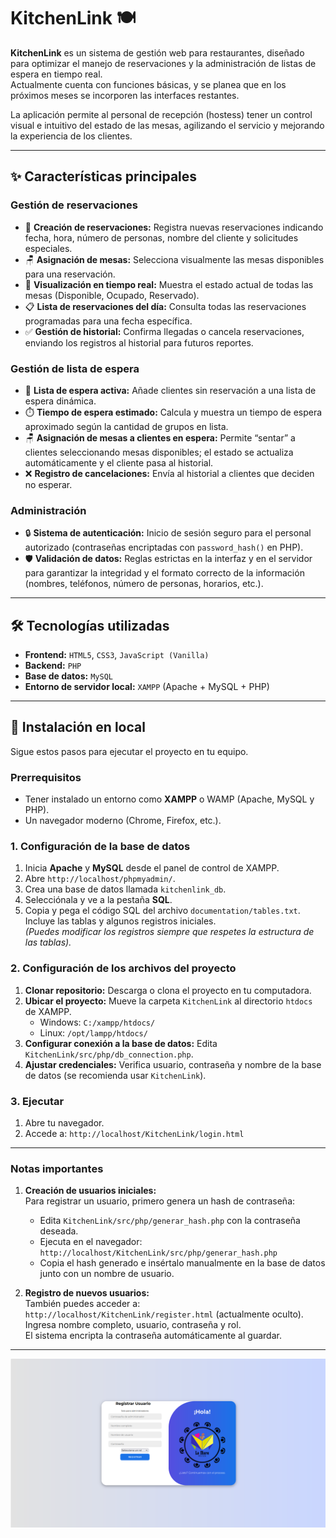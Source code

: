 # KitchenLink 🍽️

**KitchenLink** es un sistema de gestión web para restaurantes, diseñado para optimizar el manejo de reservaciones y la administración de listas de espera en tiempo real.  
Actualmente cuenta con funciones básicas, y se planea que en los próximos meses se incorporen las interfaces restantes.

La aplicación permite al personal de recepción (hostess) tener un control visual e intuitivo del estado de las mesas, agilizando el servicio y mejorando la experiencia de los clientes.

---

## ✨ Características principales

### Gestión de reservaciones
-   📅 **Creación de reservaciones:** Registra nuevas reservaciones indicando fecha, hora, número de personas, nombre del cliente y solicitudes especiales.
-   🪑 **Asignación de mesas:** Selecciona visualmente las mesas disponibles para una reservación.
-   👀 **Visualización en tiempo real:** Muestra el estado actual de todas las mesas (Disponible, Ocupado, Reservado).
-   📋 **Lista de reservaciones del día:** Consulta todas las reservaciones programadas para una fecha específica.
-   ✅ **Gestión de historial:** Confirma llegadas o cancela reservaciones, enviando los registros al historial para futuros reportes.

### Gestión de lista de espera
-   👥 **Lista de espera activa:** Añade clientes sin reservación a una lista de espera dinámica.
-   ⏱️ **Tiempo de espera estimado:** Calcula y muestra un tiempo de espera aproximado según la cantidad de grupos en lista.
-   🪑 **Asignación de mesas a clientes en espera:** Permite “sentar” a clientes seleccionando mesas disponibles; el estado se actualiza automáticamente y el cliente pasa al historial.
-   ❌ **Registro de cancelaciones:** Envía al historial a clientes que deciden no esperar.

### Administración
-   🔒 **Sistema de autenticación:** Inicio de sesión seguro para el personal autorizado (contraseñas encriptadas con `password_hash()` en PHP).
-   🛡️ **Validación de datos:** Reglas estrictas en la interfaz y en el servidor para garantizar la integridad y el formato correcto de la información (nombres, teléfonos, número de personas, horarios, etc.).

---

## 🛠️ Tecnologías utilizadas

-   **Frontend:** `HTML5`, `CSS3`, `JavaScript (Vanilla)`
-   **Backend:** `PHP`
-   **Base de datos:** `MySQL`
-   **Entorno de servidor local:** `XAMPP` (Apache + MySQL + PHP)

---

## 🚀 Instalación en local

Sigue estos pasos para ejecutar el proyecto en tu equipo.

### Prerrequisitos
-   Tener instalado un entorno como **XAMPP** o WAMP (Apache, MySQL y PHP).
-   Un navegador moderno (Chrome, Firefox, etc.).

### 1. Configuración de la base de datos
1.  Inicia **Apache** y **MySQL** desde el panel de control de XAMPP.
2.  Abre `http://localhost/phpmyadmin/`.
3.  Crea una base de datos llamada `kitchenlink_db`.
4.  Selecciónala y ve a la pestaña **SQL**.
5.  Copia y pega el código SQL del archivo `documentation/tables.txt`. Incluye las tablas y algunos registros iniciales.  
   *(Puedes modificar los registros siempre que respetes la estructura de las tablas).*

### 2. Configuración de los archivos del proyecto
1.  **Clonar repositorio:** Descarga o clona el proyecto en tu computadora.
2.  **Ubicar el proyecto:** Mueve la carpeta `KitchenLink` al directorio `htdocs` de XAMPP.  
    -   Windows: `C:/xampp/htdocs/`  
    -   Linux: `/opt/lampp/htdocs/`
3.  **Configurar conexión a la base de datos:** Edita `KitchenLink/src/php/db_connection.php`.
4.  **Ajustar credenciales:** Verifica usuario, contraseña y nombre de la base de datos (se recomienda usar `KitchenLink`).

### 3. Ejecutar
1.  Abre tu navegador.
2.  Accede a: `http://localhost/KitchenLink/login.html`

---

### Notas importantes
1. **Creación de usuarios iniciales:**  
   Para registrar un usuario, primero genera un hash de contraseña:  
   - Edita `KitchenLink/src/php/generar_hash.php` con la contraseña deseada.  
   - Ejecuta en el navegador: `http://localhost/KitchenLink/src/php/generar_hash.php`  
   - Copia el hash generado e insértalo manualmente en la base de datos junto con un nombre de usuario.
   
2. **Registro de nuevos usuarios:**  
   También puedes acceder a: `http://localhost/KitchenLink/register.html` (actualmente oculto).  
   Ingresa nombre completo, usuario, contraseña y rol.  
   El sistema encripta la contraseña automáticamente al guardar.

---

![Register.png](/documentation/images/register.png)
